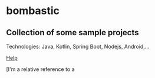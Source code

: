 # bombastic

## Collection of some sample projects

Technologies: Java, Kotlin, Spring Boot, Nodejs, Android,...

[Help](../master/HELP.md) 

[I'm a relative reference to a 

